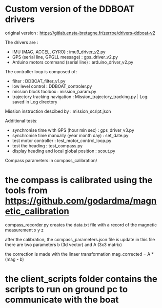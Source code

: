 # Custom version of the DDBOAT drivers
original version : https://gitlab.ensta-bretagne.fr/zerrbe/drivers-ddboat-v2

The drivers are :
* IMU (MAG, ACCEL, GYRO) : imu9_driver_v2.py
* GPS (serial line, GPGLL message) : gps_driver_v2.py
* Arduino motors command (serial line) : arduino_driver_v2.py

The controller loop is composed of:
* filter : DDBOAT_filter_v1.py
* low level control : DDBOAT_controler.py
* mission block toolbox : mission_param.py
* trajectory tracking navigation : Mission_trajectory_tracking.py | Log saved in Log directory

Mission instruction descibed by : mission_script.json

Additional tests:
* synchronise time with GPS (hour min sec) : gps_driver_v3.py
* synchronise time manually (year month day) : set_date.py
* test motor controller : test_motor_control_loop.py
* test the heading : test_compass.py
* display heading and local global position : scout.py

Compass parameters in compass_calibration/

# the compass is calibrated using the tools from https://github.com/godardma/magnetic_calibration

compass_recorder.py
creates the data.txt file with a record of the magnetic measurement x y z

after the calibration, the compass_parameters.json file is update
in this file there are two parameters b (3d vector) and A (3x3 matrix)

the correction is made with the linaer transformation
mag_corrected = A * (mag - b)

# the client_scripts folder contains the scripts to run on ground pc to communicate with the boat
